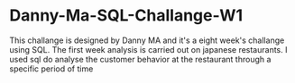 # Danny-Ma-SQL-Challange-W1
This challange is designed by Danny MA and it's a eight week's challange using SQL.
The first week analysis is carried out on japanese restaurants. I used sql do analyse the customer behavior at the restaurant through a specific period of time
